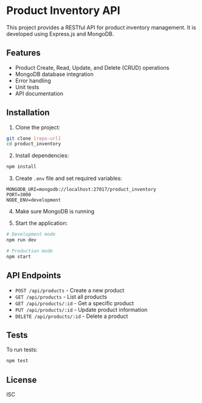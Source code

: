 # Product Inventory API

This project provides a RESTful API for product inventory management. It is developed using Express.js and MongoDB.

## Features

- Product Create, Read, Update, and Delete (CRUD) operations
- MongoDB database integration
- Error handling
- Unit tests
- API documentation

## Installation

1. Clone the project:

```bash
git clone [repo-url]
cd product_inventory
```

2. Install dependencies:

```bash
npm install
```

3. Create `.env` file and set required variables:

```
MONGODB_URI=mongodb://localhost:27017/product_inventory
PORT=3000
NODE_ENV=development
```

4. Make sure MongoDB is running

5. Start the application:

```bash
# Development mode
npm run dev

# Production mode
npm start
```

## API Endpoints

- `POST /api/products` - Create a new product
- `GET /api/products` - List all products
- `GET /api/products/:id` - Get a specific product
- `PUT /api/products/:id` - Update product information
- `DELETE /api/products/:id` - Delete a product

## Tests

To run tests:

```bash
npm test
```

## License

ISC
